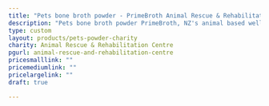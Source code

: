 ```yaml
---
title: "Pets bone broth powder - PrimeBroth Animal Rescue & Rehabilitation Centre Fundraiser"
description: "Pets bone broth powder PrimeBroth, NZ's animal based wellness drink for pets"
type: custom
layout: products/pets-powder-charity
charity: Animal Rescue & Rehabilitation Centre
pgurl: animal-rescue-and-rehabilitation-centre
pricesmalllink: ""
pricemediumlink: ""
pricelargelink: ""
draft: true

---
```

